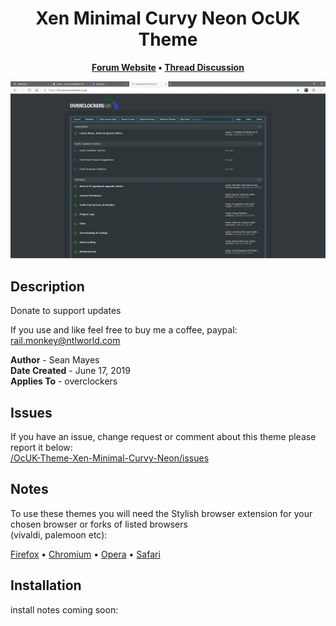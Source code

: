 <h1 align="center">
	Xen Minimal Curvy Neon OcUK Theme
</h1>

<p align="center">
	<strong>
		<a href="https://www.overclockers.co.uk/forums/">Forum Website</a>
		•
		<a href="https://www.overclockers.co.uk/forums/threads/the-ocuk-new-stylish-themes-thread-2017.18769736/">Thread Discussion</a>
	</strong>
</p>

<p align="center">
	<img src="Screenshot.png" alt="Screenshot of the theme" width="550">
</p>

## Description

Donate to support updates

If you use and like feel free to buy me a coffee, paypal: rail.monkey@ntlworld.com

<b>Author</b> - Sean Mayes<br />
<b>Date Created</b> - June 17, 2019<br/>
<b>Applies To</b> - overclockers

## Issues
If you have an issue, change request or comment about this theme please report it below:<br/>
<a href="https://github.com/el-profesor926/OcUK-Theme-Xen-Minimal-Curvy-Neon/issues">/OcUK-Theme-Xen-Minimal-Curvy-Neon/issues</a>

## Notes
To use these themes you will need the Stylish browser extension for your chosen browser or forks of listed browsers <br />
(vivaldi, palemoon etc):

<a href="https://addons.mozilla.org/en-US/firefox/addon/stylish/">Firefox</a>
•
<a href="https://chrome.google.com/webstore/detail/stylish-custom-themes-for/fjnbnpbmkenffdnngjfgmeleoegfcffe?hl=en">Chromium</a>
•
<a href="https://addons.opera.com/en/extensions/details/stylish/">Opera</a>
•
<a href="http://sobolev.us/stylish/">Safari</a>

## Installation

install notes coming soon:

```install notes coming soon!
```
